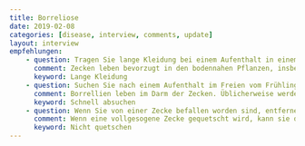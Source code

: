 ```yaml
---
title: Borreliose
date: 2019-02-08
categories: [disease, interview, comments, update]
layout: interview
empfehlungen:
    - question: Tragen Sie lange Kleidung bei einem Aufenthalt in einem Gelände mit bodennahen Pflanzen! Bodennahe Pflanzen heißt hohes Gras, Kraut, Farne, Strauchwerk.
      comment: Zecken leben bevorzugt in den bodennahen Pflanzen, insbesondere Gräser und Büsche bis max. 1,5m (nicht auf Bäumen). Dort warten sie auf eine CO2-Quelle und wenn dann etwas direkt in der Nähe vorbeigeht klammern sie sich daran fest.
      keyword: Lange Kleidung
    - question: Suchen Sie nach einem Aufenthalt im Freien vom Frühling bis Herbst sich selber nach Zecken ab!
      comment: Borrellien leben im Darm der Zecken. Üblicherweise werden die Bakterien erst nach ein paar Stunden von den Zecken in die Menschen abgegeben. Je schneller eine Zecke entfernt wird, desto geringer die Gefahr der Übertragung.
      keyword: Schnell absuchen
    - question: Wenn Sie von einer Zecke befallen worden sind, entfernen Sie die Zecke ohne sie zu quetschen, am besten mit einer speziellen Pinzette.
      comment: Wenn eine vollgesogene Zecke gequetscht wird, kann sie den Erreger abgeben.
      keyword: Nicht quetschen
---
```

